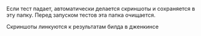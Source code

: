 <!--
Этот файл сгенерирован автоматически, не редактируйте его вручную.
Если хотите дописать документации, создайте ещё один файл рядом.
-->

Если тест падает, автоматически делается скриншоты и сохраняется в эту папку.
Перед запуском тестов эта папка очищается.

Скриншоты линкуются к результатам билда в дженкинсе
